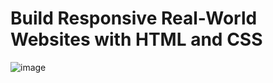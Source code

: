 # Build Responsive Real-World Websites with HTML and CSS
![image](https://user-images.githubusercontent.com/103145317/180475742-0e45c0d4-f291-476e-b85b-ce410798e284.png)

